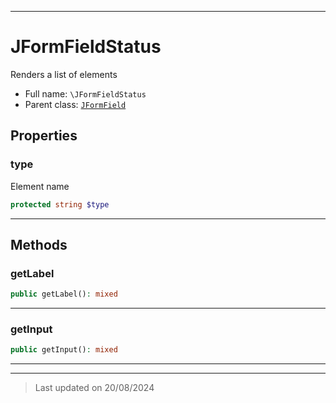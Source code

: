 ***

# JFormFieldStatus

Renders a list of elements



* Full name: `\JFormFieldStatus`
* Parent class: [`JFormField`](./JFormField.md)



## Properties


### type

Element name

```php
protected string $type
```






***

## Methods


### getLabel



```php
public getLabel(): mixed
```













***

### getInput



```php
public getInput(): mixed
```













***


***
> Last updated on 20/08/2024
